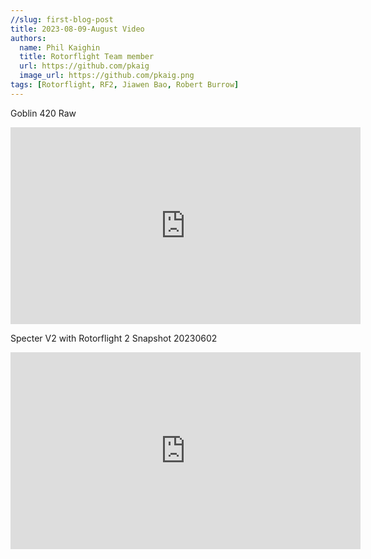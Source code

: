```yaml
---
//slug: first-blog-post
title: 2023-08-09-August Video
authors:
  name: Phil Kaighin
  title: Rotorflight Team member
  url: https://github.com/pkaig
  image_url: https://github.com/pkaig.png
tags: [Rotorflight, RF2, Jiawen Bao, Robert Burrow]
---
```


Goblin 420 Raw

<iframe width="560" height="315" src="https://www.youtube.com/embed/KqCQ4_y-y4M" title="YouTube video player" frameborder="0" allow="accelerometer; autoplay; clipboard-write; encrypted-media; gyroscope; picture-in-picture; web-share; fullscreen" allowfullscreen></iframe>


Specter V2 with Rotorflight 2 Snapshot 20230602
<iframe width="560" height="315" src="https://www.youtube.com/embed/jOm7vJdtUIA" title="YouTube video player" frameborder="0" allow="accelerometer; autoplay; clipboard-write; encrypted-media; gyroscope; picture-in-picture; web-share; fullscreen" allowfullscreen></iframe>
